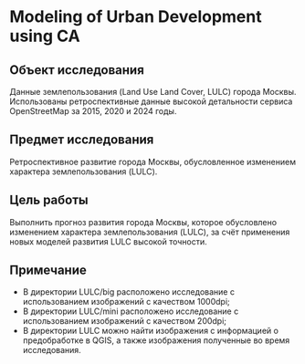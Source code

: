 # Modeling of Urban Development using CA

## Объект исследования
Данные землепользования (Land Use Land Cover, LULC) города Москвы.
Использованы ретроспективные данные высокой детальности сервиса OpenStreetMap за 2015, 2020 и 2024 годы.

## Предмет исследования
Ретроспективное развитие города Москвы, обусловленное изменением характера землепользования (LULC).

## Цель работы
Выполнить прогноз развития города Москвы, которое обусловлено изменением характера землепользования (LULC), за счёт применения новых моделей развития LULC высокой точности.

## Примечание 
* В директории LULC/big расположено исследование с использованием изображений с качеством 1000dpi;
* В директории LULC/mini расположено исследование с использованием изображений с качеством 200dpi;
* В директории LULC можно найти изображения с информацией о предобработке в QGIS, а также изображения полученные во время исследования.
